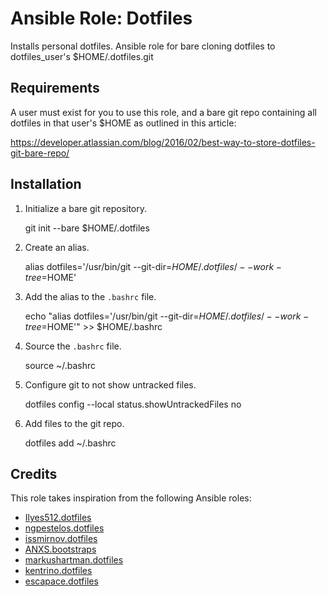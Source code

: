 # Ansible Role: Dotfiles

Installs personal dotfiles. Ansible role for bare cloning dotfiles to dotfiles_user's $HOME/.dotfiles.git

## Requirements

A user must exist for you to use this role, and a bare git repo containing all dotfiles in that user's $HOME as outlined in this article:

https://developer.atlassian.com/blog/2016/02/best-way-to-store-dotfiles-git-bare-repo/

## Installation

1. Initialize a bare git repository.

    git init --bare $HOME/.dotfiles

2. Create an alias.

    alias dotfiles='/usr/bin/git --git-dir=$HOME/.dotfiles/ --work-tree=$HOME'

3. Add the alias to the `.bashrc` file.

    echo "alias dotfiles='/usr/bin/git --git-dir=$HOME/.dotfiles/ --work-tree=$HOME'" >> $HOME/.bashrc

4. Source the `.bashrc` file.

    source ~/.bashrc

5. Configure git to not show untracked files.

    dotfiles config --local status.showUntrackedFiles no

6. Add files to the git repo.

    dotfiles add ~/.bashrc

## Credits

This role takes inspiration from the following Ansible roles:

- [Ilyes512.dotfiles](https://github.com/Ilyes512/ansible-role-dotfiles)
- [ngpestelos.dotfiles](https://github.com/ngpestelos/ansible-role-dotfiles)
- [issmirnov.dotfiles](https://github.com/issmirnov/ansible-role-dotfiles)
- [ANXS.bootstraps](https://github.com/ANXS/bootstraps)
- [markushartman.dotfiles](https://github.com/markushartman/ansible-role-dotfiles)
- [kentrino.dotfiles](https://github.com/kentrino/ansible-role-dotfiles)
- [escapace.dotfiles](https://github.com/escapace/ansible-dotfiles)
